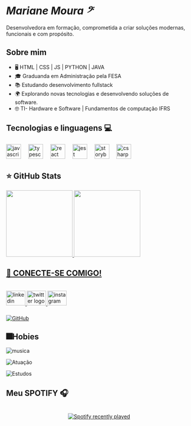 # _________Mariane Moura  𝄢_________
<p align="left"> 
    Desenvolvedora em formação, comprometida a criar soluções modernas, funcionais e com propósito. <br>
</p>

## Sobre mim

- 🖥️ HTML | CSS | JS | PYTHON | JAVA
- 🎓 Graduanda em Administração pela FESA
- 📚 Estudando desenvolvimento fullstack
- 🌍 Explorando novas tecnologias e desenvolvendo soluções de software.
- 🤓 TI- Hardware e Software | Fundamentos de computação IFRS

## Tecnologias e linguagens 💻

###

<div align="left">
  <img src="https://cdn.jsdelivr.net/gh/devicons/devicon/icons/javascript/javascript-original.svg" height="40" alt="javascript logo"  />
  <img width="12" />
  <img src="https://cdn.jsdelivr.net/gh/devicons/devicon/icons/typescript/typescript-original.svg" height="40" alt="typescript logo"  />
  <img width="12" />
  <img src="https://cdn.jsdelivr.net/gh/devicons/devicon/icons/react/react-original.svg" height="40" alt="react logo"  />
  <img width="12" />
  <img src="https://cdn.jsdelivr.net/gh/devicons/devicon/icons/jest/jest-plain.svg" height="40" alt="jest logo"  />
  <img width="12" />
  <img src="https://cdn.jsdelivr.net/gh/devicons/devicon/icons/storybook/storybook-original.svg" height="40" alt="storybook logo"  />
  <img width="12" />
  <img src="https://cdn.jsdelivr.net/gh/devicons/devicon/icons/csharp/csharp-original.svg" height="40" alt="csharp logo"  />
</div>

###


## ⭐ GitHub Stats
<a href="https://github.com/MariiMoura">
  <img height="180em" src="https://github-readme-stats.vercel.app/api?username=MariiMoura&show_icons=true&theme=radical&include_all_commits=true&count_private=true"/>
  <img height="180em" src="https://github-readme-stats.vercel.app/api/top-langs/?username=MAriiMoura&layout=compact&langs_count=6&theme=radical"/>

  
## 📲 CONECTE-SE COMIGO! 

<br clear="both">

<div align="left">
  <a href="https://www.linkedin.com/in/mariane-santana-de-moura/" target="_blank">
    <img src="https://raw.githubusercontent.com/maurodesouza/profile-readme-generator/master/src/assets/icons/social/linkedin/default.svg" width="52" height="40" alt="linkedin logo"  />
  </a>
  <a href="https://x.com/Marii_Moura__?s=09" target="_blank">
    <img src="https://raw.githubusercontent.com/maurodesouza/profile-readme-generator/master/src/assets/icons/social/twitter/default.svg" width="52" height="40" alt="twitter logo"  />
  </a>
  <a href="https://www.instagram.com/marii._.mouraa?igsh=OHFwYW9xeHF0bmYz" target="_blank">
    <img src="https://raw.githubusercontent.com/maurodesouza/profile-readme-generator/master/src/assets/icons/social/instagram/default.svg" width="52" height="40" alt="instagram logo"  />
  </a>
</div>

###

[![GitHub](https://img.shields.io/badge/GitHub-100000?style=for-the-badge&logo=github&logoColor=white)](https://github.com/MariiMoura)


##  🎆Hobies

![musica](https://img.shields.io/badge/🎶Music-100000?style=for-the-badge&hub&logoColor=white)

![Atuação](https://img.shields.io/badge/🎭Theater-%23E4405F?style=for-the-badge&logologoColor=white)

![Estudos](https://img.shields.io/badge/📚Study&Books-%23E4405F?style=for-the-badge&logologoColor=white)



## Meu SPOTIFY 🎧

<br clear="both">

<div align="center">
  <a href="https://open.spotify.com/user/31inkvx5lbmf75v6cd2t66qhnqwi">
    <img src="https://spotify-recently-played-readme.vercel.app/api?user=31inkvx5lbmf75v6cd2t66qhnqwi&count=5&unique=true" alt="Spotify recently played"  />
  </a>
</div>

###  
